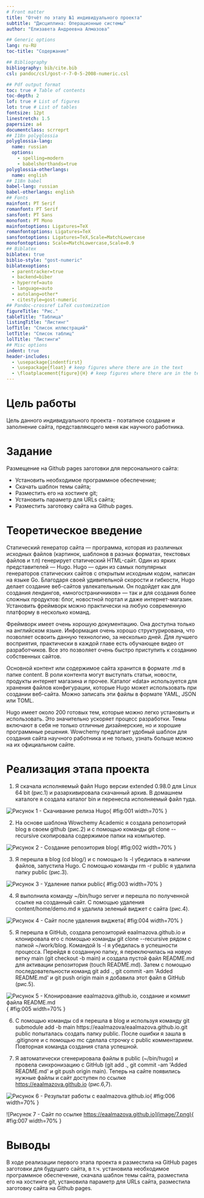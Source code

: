 ```yaml
---
# Front matter
title: "Отчёт по этапу №1 индивидуального проекта"
subtitle: "Дисциплина: Операционные системы"
author: "Елизавета Андреевна Алмазова"

## Generic options
lang: ru-RU
toc-title: "Содержание"

## Bibliography
bibliography: bib/cite.bib
csl: pandoc/csl/gost-r-7-0-5-2008-numeric.csl

## Pdf output format
toc: true # Table of contents
toc-depth: 2
lof: true # List of figures
lot: true # List of tables
fontsize: 12pt
linestretch: 1.5
papersize: a4
documentclass: scrreprt
## I18n polyglossia
polyglossia-lang:
  name: russian
  options:
	- spelling=modern
	- babelshorthands=true
polyglossia-otherlangs:
  name: english
## I18n babel
babel-lang: russian
babel-otherlangs: english
## Fonts
mainfont: PT Serif
romanfont: PT Serif
sansfont: PT Sans
monofont: PT Mono
mainfontoptions: Ligatures=TeX
romanfontoptions: Ligatures=TeX
sansfontoptions: Ligatures=TeX,Scale=MatchLowercase
monofontoptions: Scale=MatchLowercase,Scale=0.9
## Biblatex
biblatex: true
biblio-style: "gost-numeric"
biblatexoptions:
  - parentracker=true
  - backend=biber
  - hyperref=auto
  - language=auto
  - autolang=other*
  - citestyle=gost-numeric
## Pandoc-crossref LaTeX customization
figureTitle: "Рис."
tableTitle: "Таблица"
listingTitle: "Листинг"
lofTitle: "Список иллюстраций"
lotTitle: "Список таблиц"
lolTitle: "Листинги"
## Misc options
indent: true
header-includes:
  - \usepackage{indentfirst}
  - \usepackage{float} # keep figures where there are in the text
  - \floatplacement{figure}{H} # keep figures where there are in the text
---
```


# Цель работы

Цель данного индивидуального проекта - поэтапное создание и заполнение сайта, представляющего меня как научного работника. 

# Задание

Размещение на Github pages заготовки для персонального сайта:
- Установить необходимое программное обеспечение;
- Скачать шаблон темы сайта;
- Разместить его на хостинге git;
- Установить параметр для URLs сайта;
- Разместить заготовку сайта на Github pages.

# Теоретическое введение

Статический генератор сайта — программа, которая из различных исходных файлов (картинок, шаблонов в разных форматах, текстовых файлов и т.п) генерирует статический HTML-сайт. Один из ярких представителей — Hugo. Hugo — один из самых популярных генераторов статических сайтов с открытым исходным кодом, написан на языке Go. Благодаря своей удивительной скорости и гибкости, Hugo делает создание веб-сайтов увлекательным. Он подойдет как для создания лендингов, «многостраничников» — так и для создания более сложных продуктов: блог, новостной портал и даже интернет-магазин. Установить фреймворк можно практически на любую современную платформу в несколько команд.

Фреймворк имеет очень хорошую документацию. Она доступна только на английском языке. Информация очень хорошо структурирована, что позволяет освоить данную технологию, за несколько дней. Для лучшего восприятия, практически в каждой главе есть обучающее видео от разработчиков. Все это позволяет очень быстро приступить к созданию собственных сайтов.

Основной контент или содержимое сайта хранится в формате .md в папке content. В роли контента могут выступать статьи, новости, продукты интернет магазина и прочее. Каталог «data» используется для хранения файлов конфигурации, которые Hugo может использовать при создании веб-сайта. Можно записать эти файлы в формате YAML, JSON или TOML.

Hugo имеет около 200 готовых тем, которые можно легко установить и использовать. Это значительно ускоряет процесс разработки. Темы включают в себя не только отличные дизайнерские, но и хорошие программные решения. Wowchemy предлагает удобный шаблон для создания сайта научного работника и не только, узнать больше можно на их официальном сайте.

# Реализация этапа проекта

1. Я скачала исполняемый файл Hugo версии extended 0.98.0 для Linux 64 bit (рис.1) и разархивировала скачанный архив. В домашнем каталоге я создала каталог bin и перенесла исполняемый файл туда.

![Рисунок 1 - Скачивание релиза Hugo](image/1.png){ #fig:001 width=70% }

2. На основе шаблона Wowchemy Academic я создала репозиторий blog в своем github (рис.2) и с помощью команды git clone --recursive скопировала содержимое папки на компьютер.

![Рисунок 2 - Создание репозитория blog](image/2.png){ #fig:002 width=70% }

3. Я перешла в blog (cd blog/) и с помощью ls -l убедилась в наличии файлов, запустила Hugo. С помощью команды rm -r public я удалила папку public (рис.3).

![Рисунок 3 - Удаление папки public](image/3.png){ #fig:003 width=70% }

4. Я выполнила команду ~/bin/hugo server и перешла по полученной ссылке на созданный сайт. С помощью удаления content/home/demo.md я удалила зеленый виджет с сайта (рис.4).

![Рисунок 4 - Сайт после удаления виджета](image/4.png){ #fig:004 width=70% }

5. Я перешла в GitHub, создала репозиторий eaalmazova.github.io и клонировала его с помощью команды git clone --recursive рядом с папкой ~/work/blog. Командой ls -l я убедилась в успешности процесса. Перейдя в созданную папку, я переключилась на новую ветку main (git checkout -b main) и создала пустой файл README.md для активации репозитория (touch README.md). Затем с помощью последовательности команд git add ., git commit -am 'Added README.md' и git push origin main я добавила этот файл в GitHub (рис.5).

![Рисунок 5 - Клонирование eaalmazova.github.io, создание и коммит файла README.md](image/5.png){ #fig:005 width=70% }

6. С помощью команды cd я перешла в blog и используя команду git submodule add -b main https://eaalmazova/eaalmazova.github.io.git public попыталась создать папку public. После ошибки я зашла в .gitignore и с помощью mc сделала строчку с public комментарием. Повторная команда создания стала успешной. 

7. Я автоматически сгенерировала файлы в public (~/bin/hugo) и провела синхронизацию с GitHub (git add ., git commit -am 'Added README.md' и git push origin main). Теперь на сайте появились нужные файлы и сайт доступен по ссылке https://eaalmazova.github.io (рис.6,7).

![Рисунок 6 - Результат работы с eaalmazova.github.io](image/6.png){ #fig:006 width=70% }

![Рисунок 7 - Сайт по ссылке https://eaalmazova.github.io](image/7.png){ #fig:007 width=70% }


# Выводы

В ходе реализации первого этапа проекта я разместила на GitHub pages заготовки для будущего сайта, в т.ч. установила необходимое программное обеспечение, скачала шаблон темы сайта, разместила его на хостинге git, установила параметр для URLs сайта, разместила заготовку сайта на Github pages.
